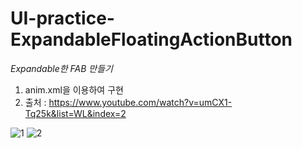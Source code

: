 # UI-practice-ExpandableFloatingActionButton
 _Expandable한 FAB 만들기_
 
 1. anim.xml을 이용하여 구현
 2. 출처 : https://www.youtube.com/watch?v=umCX1-Tq25k&list=WL&index=2

![1](https://user-images.githubusercontent.com/45280927/125196070-57709d00-e293-11eb-97d3-8707ebac1b52.PNG)
![2](https://user-images.githubusercontent.com/45280927/125196073-58093380-e293-11eb-9a24-65ee0e1a3c2e.PNG)

